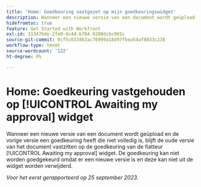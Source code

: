 ```yaml
---
title: 'Home: Goedkeuring vastgezet op mijn goedkeuringswidget'
description: Wanneer een nieuwe versie van een document wordt geüpload en de vorige versie een goedkeuring heeft die niet volledig is, blijft de oude versie van het document vastzitten op de wachtende goedkeuringswidget van de fiatteur. De goedkeuring kan niet worden goedgekeurd omdat er een nieuwe versie is en deze kan niet uit de widget worden verwijderd.
hidefromtoc: true
feature: Get Started with Workfront
exl-id: 313476de-2fe0-4c4d-b704-9280dcbc901c
source-git-commit: 0cf5c033463ac76999a18d97fbea54af8033c238
workflow-type: tm+mt
source-wordcount: '122'
ht-degree: 0%

---
```


# Home: Goedkeuring vastgehouden op [!UICONTROL Awaiting my approval] widget

<!--on WF and WFP TOCs-->

Wanneer een nieuwe versie van een document wordt geüpload en de vorige versie een goedkeuring heeft die niet volledig is, blijft de oude versie van het document vastzitten op de goedkeuring van de fiatteur [!UICONTROL Awaiting my approval] widget. De goedkeuring kan niet worden goedgekeurd omdat er een nieuwe versie is en deze kan niet uit de widget worden verwijderd.

_Voor het eerst gerapporteerd op 25 september 2023._
